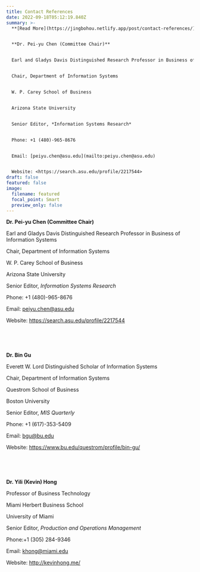 ```yaml
---
title: Contact References
date: 2022-09-18T05:12:19.840Z
summary: >-
  **[R﻿ead More](https://jingbohou.netlify.app/post/contact-references/)**


  **Dr. Pei-yu Chen (Committee Chair)**


  Earl and Gladys Davis Distinguished Research Professor in Business of Information Systems


  Chair, Department of Information Systems


  W. P. Carey School of Business


  Arizona State University


  Senior Editor, *Information Systems Research*


  Phone: +1 (480)-965-8676


  Email: [peiyu.chen@asu.edu](mailto:peiyu.chen@asu.edu) 


  Website: <https://search.asu.edu/profile/2217544>
draft: false
featured: false
image:
  filename: featured
  focal_point: Smart
  preview_only: false
---
```

**Dr. Pei-yu Chen (Committee Chair)**

Earl and Gladys Davis Distinguished Research Professor in Business of Information Systems

Chair, Department of Information Systems

W. P. Carey School of Business

Arizona State University

Senior Editor, *Information Systems Research*

Phone: +1 (480)-965-8676

Email: [peiyu.chen@asu.edu](mailto:peiyu.chen@asu.edu) 

Website: <https://search.asu.edu/profile/2217544> 

 

 

**Dr. Bin Gu** 

Everett W. Lord Distinguished Scholar of Information Systems

Chair, Department of Information Systems

Questrom School of Business

Boston University

Senior Editor, *MIS Quarterly*

Phone: +1 (617)-353-5409

Email: [bgu@bu.edu](mailto:bgu@bu.edu) 

Website: <https://www.bu.edu/questrom/profile/bin-gu/> 

 

 

**Dr. Yili (Kevin) Hong** 

Professor of Business Technology 

Miami Herbert Business School

University of Miami

Senior Editor, *Production and Operations Management*

Phone:+1 (305) 284-9346

Email: [khong@miami.edu](mailto:khong@miami.edu) 

Website: <http://kevinhong.me/>